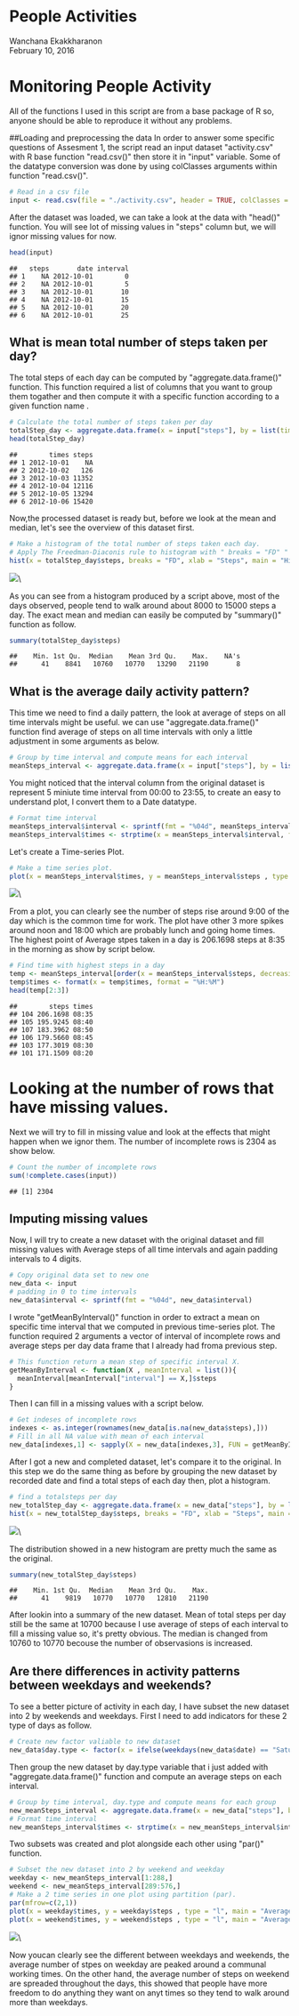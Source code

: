 # People Activities
Wanchana Ekakkharanon  
February 10, 2016  

# Monitoring People Activity
All of the functions I used in this script are from a base package of R so, anyone should be able to reproduce it without any problems.

##Loading and preprocessing the data
In order to answer some specific questions of Assesment 1, the script read an input dataset "activity.csv" with R base function "read.csv()"
then store it in "input" variable. Some of the datatype conversion was done by using colClasses arguments within function "read.csv()".


```r
# Read in a csv file
input <- read.csv(file = "./activity.csv", header = TRUE, colClasses = c("numeric", "Date", "numeric"))
```

After the dataset was loaded, we can take a look at the data with "head()" function. You will see lot of missing values in "steps" column but, 
we will ignor missing values for now.


```r
head(input)
```

```
##   steps       date interval
## 1    NA 2012-10-01        0
## 2    NA 2012-10-01        5
## 3    NA 2012-10-01       10
## 4    NA 2012-10-01       15
## 5    NA 2012-10-01       20
## 6    NA 2012-10-01       25
```

## What is mean total number of steps taken per day?
The total steps of each day can be computed by "aggregate.data.frame()" function. This function required a list of columns that you want to group them togather and then compute it with a specific function according to a given function name .


```r
# Calculate the total number of steps taken per day
totalStep_day <- aggregate.data.frame(x = input["steps"], by = list(times = input$date), FUN = sum)
head(totalStep_day)
```

```
##        times steps
## 1 2012-10-01    NA
## 2 2012-10-02   126
## 3 2012-10-03 11352
## 4 2012-10-04 12116
## 5 2012-10-05 13294
## 6 2012-10-06 15420
```

Now,the processed dataset is ready but, before we look at the mean and median, let's see the overview of this dataset first.


```r
# Make a histogram of the total number of steps taken each day.
# Apply The Freedman-Diaconis rule to histogram with " breaks = "FD" " (without outer quotation).
hist(x = totalStep_day$steps, breaks = "FD", xlab = "Steps", main = "Histogram of Steps per Day")
```

![](PA1_template_files/figure-html/unnamed-chunk-4-1.png)\

As you can see from a histogram produced by a script above, most of the days observed, people tend to walk around about 8000 to 15000 steps a day. The exact mean and median can easily be computed by "summary()" function as follow.


```r
summary(totalStep_day$steps)
```

```
##    Min. 1st Qu.  Median    Mean 3rd Qu.    Max.    NA's 
##      41    8841   10760   10770   13290   21190       8
```

## What is the average daily activity pattern?
This time we need to find a daily pattern, the look at average of steps on all time intervals might be useful. we can use "aggregate.data.frame()" function find average of steps on all time intervals with only a little adjustment in some arguments as below.


```r
# Group by time interval and compute means for each interval
meanSteps_interval <- aggregate.data.frame(x = input["steps"], by = list(interval = input$interval), FUN = mean, na.rm = TRUE)
```

You might noticed that the interval column from the original dataset is represent 5 miniute time interval from 00:00 to 23:55, to create an easy to understand plot, I convert them to a Date datatype.


```r
# Format time interval
meanSteps_interval$interval <- sprintf(fmt = "%04d", meanSteps_interval$interval)
meanSteps_interval$times <- strptime(x = meanSteps_interval$interval, format = "%H%M")
```

Let's create a Time-series Plot.


```r
# Make a time series plot.
plot(x = meanSteps_interval$times, y = meanSteps_interval$steps , type = "l", main = "Average Steps Taken in a Day", xlab = "Times", ylab = "Average Steps")
```

![](PA1_template_files/figure-html/unnamed-chunk-8-1.png)\

From a plot, you can clearly see the number of steps rise around 9:00 of the day which is the common time for work. The plot have other 3 more spikes around noon and 18:00 which are probably lunch and going home times. The highest point of Average stpes taken in a day is 206.1698 steps at 8:35 in the morning as show by script below.


```r
# Find time with highest steps in a day
temp <- meanSteps_interval[order(x = meanSteps_interval$steps, decreasing = TRUE), ]
temp$times <- format(x = temp$times, format = "%H:%M")
head(temp[2:3])
```

```
##        steps times
## 104 206.1698 08:35
## 105 195.9245 08:40
## 107 183.3962 08:50
## 106 179.5660 08:45
## 103 177.3019 08:30
## 101 171.1509 08:20
```

# Looking at the number of rows that have missing values. 
Next we will try to fill in missing value and look at the effects that might happen when we ignor them. The number of incomplete rows is 2304 as show below.

```r
# Count the number of incomplete rows
sum(!complete.cases(input))
```

```
## [1] 2304
```

## Imputing missing values
Now, I will try to create a new dataset with the original dataset and fill missing values with Average steps of all time intervals and again padding intervals to 4 digits. 

```r
# Copy original data set to new one
new_data <- input
# padding in 0 to time intervals
new_data$interval <- sprintf(fmt = "%04d", new_data$interval)
```

I wrote "getMeanByInterval()" function in order to extract a mean on specific time interval that we computed in previous time-series plot. The function required 2 arguments a vector of interval of incomplete rows and average steps per day data frame that I already had froma previous step.

```r
# This function return a mean step of specific interval X.
getMeanByInterval <- function(X , meanInterval = list()){
  meanInterval[meanInterval["interval"] == X,]$steps
}
```

Then I can fill in a missing values with a script below.

```r
# Get indeses of incomplete rows
indexes <- as.integer(rownames(new_data[is.na(new_data$steps),]))
# Fill in all NA value with mean of each interval
new_data[indexes,1] <- sapply(X = new_data[indexes,3], FUN = getMeanByInterval, meanSteps_interval)
```

After I got a new and completed dataset, let's compare it to the original. In this step we do the same thing as before by grouping the new dataset by recorded date and find a total steps of each day then, plot a histogram.

```r
# find a totalsteps per day
new_totalStep_day <- aggregate.data.frame(x = new_data["steps"], by = list(times = new_data$date), FUN = sum)
hist(x = new_totalStep_day$steps, breaks = "FD", xlab = "Steps", main = "Histogram of Steps per Day (New Dataset)")
```

![](PA1_template_files/figure-html/unnamed-chunk-14-1.png)\

The distribution showed in a new histogram are pretty much the same as the original.

```r
summary(new_totalStep_day$steps)
```

```
##    Min. 1st Qu.  Median    Mean 3rd Qu.    Max. 
##      41    9819   10770   10770   12810   21190
```

After lookin into a summary of the new dataset. Mean of total steps per day still be the same at 10700 because I use average of steps of each interval to fill a missing value so, it's pretty obvious. The median is changed from 10760 to 10770 becouse the number of observasions is increased.

## Are there differences in activity patterns between weekdays and weekends?
To see a better picture of activity in each day, I have subset the new dataset into 2 by weekends and weekdays. First I need to add indicators for these 2 type of days as follow.

```r
# Create new factor valiable to new dataset
new_data$day.type <- factor(x = ifelse(weekdays(new_data$date) == "Saturday" | weekdays(new_data$date) == "Sunday", yes = "Weekend", no = "weekday"))
```

Then group the new dataset by day.type  variable that i just added with "aggregate.data.frame()" function and compute an average steps on each interval.

```r
# Group by time interval, day.type and compute means for each group
new_meanSteps_interval <- aggregate.data.frame(x = new_data["steps"], by = list(interval = new_data$interval, day.type = new_data$day.type), FUN = mean)
# Format time interval
new_meanSteps_interval$times <- strptime(x = new_meanSteps_interval$interval, format = "%H%M")
```

Two subsets was created and plot alongside each other using "par()" function. 

```r
# Subset the new dataset into 2 by weekend and weekday
weekday <- new_meanSteps_interval[1:288,]
weekend <- new_meanSteps_interval[289:576,]
# Make a 2 time series in one plot using partition (par).
par(mfrow=c(2,1))
plot(x = weekday$times, y = weekday$steps , type = "l", main = "Average Steps Taken in Weekdays", xlab = "Times", ylab = "Average Steps", ylim = range(c(weekday$steps, weekend$steps)))
plot(x = weekend$times, y = weekend$steps , type = "l", main = "Average Steps Taken in a Weekends", xlab = "Times", ylab = "Average Steps", ylim = range(c(weekday$steps, weekend$steps)))
```

![](PA1_template_files/figure-html/unnamed-chunk-18-1.png)\

Now youcan clearly see the different between weekdays and weekends, the average number of stpes on weekday are peaked around a communal working times. On the other hand, the average number of steps on weekend are spreaded throughout the days, this showed that people have more freedom to do anything they want on anyt times so they tend to walk around more than weekdays.
